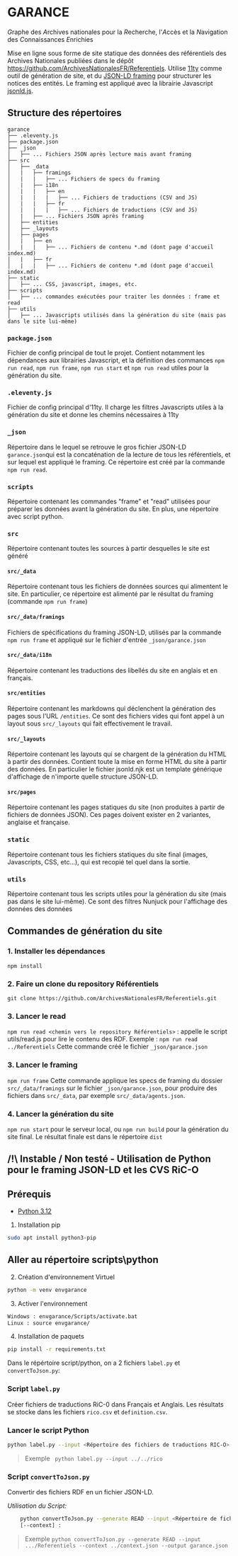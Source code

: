 # GARANCE

*G*raphe des *A*rchives nationales pour la *R*echerche, l'*A*ccès et la *N*avigation des *C*onnaissances *E*nrichies

Mise en ligne sous forme de site statique des données des référentiels des Archives Nationales publiées dans le dépôt https://github.com/ArchivesNationalesFR/Referentiels.
Utilise [11ty]([url](https://www.11ty.dev/)) comme outil de génération de site, et du [JSON-LD framing]([url](https://www.w3.org/TR/json-ld11-framing/)) pour structurer les notices des entités. Le framing est appliqué avec la librairie Javascript [jsonld.js]([url](https://github.com/digitalbazaar/jsonld.js)).

## Structure des répertoires

```
garance
├── .eleventy.js
├── package.json
├── _json
│   ├── ... Fichiers JSON après lecture mais avant framing
├── src
│   ├── _data
│   |   ├── framings
│   |   |   ├── ... Fichiers de specs du framing
│   |   ├── i18n
│   |   |   ├── en
│   |   |   |   ├── ... Fichiers de traductions (CSV and JS)
│   |   |   ├── fr
│   |   |   |   ├── ... Fichiers de traductions (CSV and JS)
│   |   ├── ... Fichiers JSON après framing
│   ├── entities
│   ├── _layouts
│   ├── pages
│   |   ├── en
│   |   |   ├── ... Fichiers de contenu *.md (dont page d'accueil index.md)
│   |   ├── fr
│   |   |   ├── ... Fichiers de contenu *.md (dont page d'accueil index.md)
├── static
│   ├── ... CSS, javascript, images, etc.
├── scripts
│   ├── ... commandes exécutées pour traiter les données : frame et read
├── utils
│   ├── ... Javascripts utilisés dans la génération du site (mais pas dans le site lui-même)
```

### `package.json`

Fichier de config principal de tout le projet. Contient notamment les dépendances aux librairies Javascript, et la définition des commances `npm run read`, `npm run frame`, `npm run start` et `npm run read` utiles pour la génération du site.

### `.eleventy.js`

Fichier de config principal d'11ty. Il charge les filtres Javascripts utiles à la génération du site et donne les chemins nécessaires à 11ty

### `_json`

Répertoire dans le lequel se retrouve le gros fichier JSON-LD `garance.json`qui est la concaténation de la lecture de tous les référentiels, et sur lequel est appliqué le framing. Ce répertoire est créé par la commande `npm run read`.

### `scripts`

Répertoire contenant les commandes "frame" et "read" utilisées pour préparer les données avant la génération du site.
En plus, une répertoire avec script python.

### `src`

Répertoire contenant toutes les sources à partir desquelles le site est généré

#### `src/_data`

Répertoire contenant tous les fichiers de données sources qui alimentent le site. En particulier, ce répertoire est alimenté par le résultat du framing (commande `npm run frame`)

#### `src/_data/framings`

Fichiers de spécifications du framing JSON-LD, utilisés par la commande `npm run frame` et appliqué sur le fichier d'entrée `_json/garance.json`

#### `src/_data/i18n`

Répertoire contenant les traductions des libellés du site en anglais et en français.

#### `src/entities`

Répertoire contenant les markdowns qui déclenchent la génération des pages sous l'URL `/entities`. Ce sont des fichiers vides qui font appel à un layout sous `src/_layouts` qui fait effectivement le travail.

#### `src/_layouts`

Répertoire contenant les layouts qui se chargent de la génération du HTML à partir des données. Contient toute la mise en forme HTML du site à partir des données. En particulier le fichier jsonld.njk est un template générique d'affichage de n'importe quelle structure JSON-LD.

#### `src/pages`

Répertoire contenant les pages statiques du site (non produites à partir de fichiers de données JSON). Ces pages doivent exister en 2 variantes, anglaise et française.


### `static`

Répertoire contenant tous les fichiers statiques du site final (images, Javascripts, CSS, etc...), qui est recopié tel quel dans la sortie.

### `utils`

Répertoire contenant tous les scripts utiles pour la génération du site (mais pas dans le site lui-même). Ce sont des filtres Nunjuck pour l'affichage des données des données 

## Commandes de génération du site

### 1. Installer les dépendances

`npm install`

### 2. Faire un clone du repository Référentiels

`git clone https://github.com/ArchivesNationalesFR/Referentiels.git`

### 3. Lancer le read

`npm run read <chemin vers le repository Référentiels>` : appelle le script utils/read.js pour lire le contenu des RDF.
Exemple : `npm run read ../Referentiels`
Cette commande créé le fichier `_json/garance.json`

### 3. Lancer le framing

`npm run frame`
Cette commande applique les specs de framing du dossier `src/_data/framings` sur le fichier `_json/garance.json`, pour produire des fichiers dans `src/_data`, par exemple `src/_data/agents.json`.

### 4. Lancer la génération du site

`npm run start` pour le serveur local, ou `npm run build` pour la génération du site final.
Le résultat finale est dans le répertoire `dist`

## /!\ Instable / Non testé - Utilisation de Python pour le framing JSON-LD et les CVS RiC-O

## Prérequis

* [Python 3.12](https://www.python.org/ftp/python/3.13.3/python-3.13.3-amd64.exe)

1. Installation  pip
```sh
sudo apt install python3-pip
```
## Aller au répertoire scripts\python
2. Création d'environnement Virtuel

```sh
python -m venv envgarance
```
3. Activer l'environnement
```sh
Windows : envgarance/Scripts/activate.bat
Linux : source envgarance/
```
4. Installation de paquets
```sh 
pip install -r requirements.txt
```

Dans le répértoire script/python, on a 2 fichiers `label.py` et `convertToJson.py`:

### Script `label.py` 

Créer fichiers de traductions RiC-0 dans Français et Anglais. Les résultats se stocke dans les fichiers `rico.csv` et `definition.csv`.

### Lancer le script Python
```sh
python label.py --input <Répertoire des fichiers de traductions RIC-O>
```
>Exemple
>``` python label.py --input ../../rico```


### Script `convertToJson.py`

Convertir des fichiers RDF en un fichier JSON-LD.

*Utilisation du Script:*
```sh
    python convertToJson.py --generate READ --input <Répertoire de fichiers RDF> --context <Fichier de context> --output <>
    [--context] : 
```

>Exemple
>``` python convertToJson.py --generate READ --input .../Referentiels --context ../context.json --output garance.json   ```